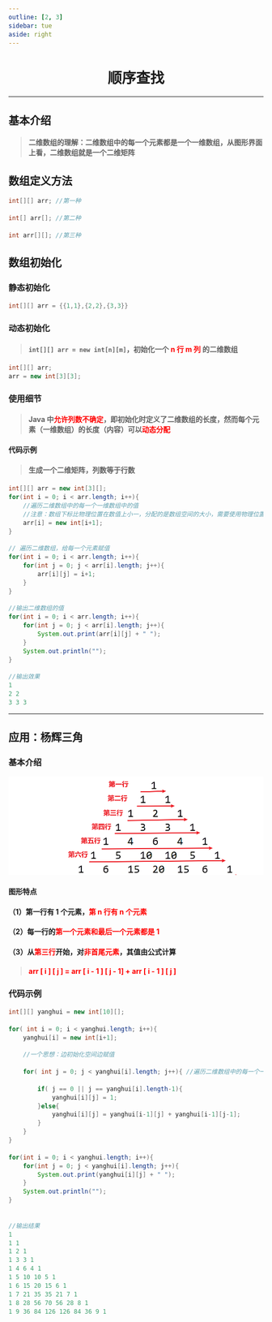 ```yaml
---
outline: [2, 3]
sidebar: tue
aside: right
---
```


<h1 style="text-align: center; font-weight: bold;">顺序查找</h1>

---

## 基本介绍

> #### 二维数组的理解：二维数组中的每一个元素都是一个一维数组，从图形界面上看，二维数组就是一个二维矩阵

## 数组定义方法

```java
int[][] arr; //第一种

int[] arr[]; //第二种

int arr[][]; //第三种
```

## 数组初始化

### 静态初始化

```java
int[][] arr = {{1,1},{2,2},{3,3}}
```

### 动态初始化

> #### `int[][] arr = new int[n][m]`，初始化一个 <span style="color:red">n 行 m 列</span> 的二维数组

```java
int[][] arr;
arr = new int[3][3];
```

### 使用细节

> #### Java 中<span style="color:red">允许列数不确定</span>，即初始化时定义了二维数组的长度，然而每个元素（一维数组）的长度（内容）可以<span style="color:red">动态分配</span>

#### 代码示例

> #### 生成一个二维矩阵，列数等于行数

```java
int[][] arr = new int[3][];
for(int i = 0; i < arr.length; i++){
    //遍历二维数组中的每一个一维数组中的值
    //注意：数组下标比物理位置在数值上小一，分配的是数组空间的大小，需要使用物理位置的数值
    arr[i] = new int[i+1];
}

// 遍历二维数组，给每一个元素赋值
for(int i = 0; i < arr.length; i++){
    for(int j = 0; j < arr[i].length; j++){
        arr[i][j] = i+1;
    }
}

//输出二维数组的值
for(int i = 0; i < arr.length; i++){
    for(int j = 0; j < arr[i].length; j++){
        System.out.print(arr[i][j] + " ");
    }
    System.out.println("");
}

//输出效果
1
2 2
3 3 3
```

---

## 应用：杨辉三角

### 基本介绍

![alt text](杨辉三角.png)

#### 图形特点

#### （1）第一行有 1 个元素，<span style="color:red">第 n 行有 n 个元素</span>

#### （2）每一行的<span style="color:red">第一个元素和最后一个元素都是 1</span>

#### （3）从<span style="color:red">第三行</span>开始，对<span style="color:red">非首尾元素</span>，其值由公式计算

> #### <span style="color:red"> arr [ i ] [ j ] = arr [ i - 1 ] [ j - 1] + arr [ i - 1 ] [ j ]</span>

### 代码示例

```java
int[][] yanghui = new int[10][];

for( int i = 0; i < yanghui.length; i++){
    yanghui[i] = new int[i+1];

    //一个思想：边初始化空间边赋值

    for( int j = 0; j < yanghui[i].length; j++){ //遍历二维数组中的每一个一维数组中的每一个元素

        if( j == 0 || j == yanghui[i].length-1){
            yanghui[i][j] = 1;
        }else{
            yanghui[i][j] = yanghui[i-1][j] + yanghui[i-1][j-1];
        }
    }
}

for(int i = 0; i < yanghui.length; i++){
    for(int j = 0; j < yanghui[i].length; j++){
        System.out.print(yanghui[i][j] + " ");
    }
    System.out.println("");
}


//输出结果
1
1 1
1 2 1
1 3 3 1
1 4 6 4 1
1 5 10 10 5 1
1 6 15 20 15 6 1
1 7 21 35 35 21 7 1
1 8 28 56 70 56 28 8 1
1 9 36 84 126 126 84 36 9 1
```
